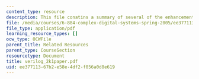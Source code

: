 ```yaml
---
content_type: resource
description: This file conatins a summary of several of the enhancements in Verilog-2001.
file: /media/courses/6-884-complex-digital-systems-spring-2005/ee37711367b2e58e4df2f056a0d8e619_verilog_2k1paper.pdf
file_type: application/pdf
learning_resource_types: []
ocw_type: OCWFile
parent_title: Related Resources
parent_type: CourseSection
resourcetype: Document
title: verilog_2k1paper.pdf
uid: ee377113-67b2-e58e-4df2-f056a0d8e619
---
```


